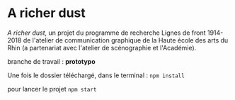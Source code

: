 # A richer dust

_A richer dust_, un projet du programme de recherche Lignes de front 1914-2018 de l'atelier de communication graphique de la Haute école des arts du Rhin (a partenariat avec l'atelier de scénographie et l'Académie).

branche de travail : **prototypo**

Une fois le dossier téléchargé, dans le terminal :
`npm install`

pour lancer le projet 
`npm start`
